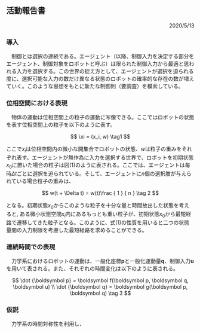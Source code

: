 ## 活動報告書
<div style="text-align: right;">
2020/5/13
</div>

### 導入
　制御とは選択の連続である。エージェント（以降、制御入力を決定する部分をエージェント、制御対象をロボットと呼ぶ）は限られた制御入力から最適と思われる入力を選択する。この世界の捉え方として、エージェントが選択を迫られる度に、選択可能な入力の数だけ異なる状態のロボットの確率的な存在の数が増えていく。このような思想をもとに新たな制御則（要調査）を模索している。

### 位相空間における表現
　物体の運動は位相空間上の粒子の運動に写像できる。ここではロボットの状態を表す位相空間上の粒子を以下のように表す。

$$
\xi = (x_i, w) \tag1
$$

ここで$x_i$は位相空間内の微小な開集合でロボットの状態、$w$は粒子の重みをそれぞれ表す。エージェントが無作為に入力を選択する世界で、ロボットを初期状態$x_0$に置いた場合の粒子は図(1)のように表される。ここでは、エージェントは毎時$\Delta t$ごとに選択を迫られている。そして、エージェントに$n$個の選択肢が与えられている場合粒子の重みは、

$$
w(t + \Delta t) = w(t)\frac { 1 } { n } \tag 2
$$

となる。初期状態$x_0$からこのような粒子を十分な量と時間放出した状態を考えると,
ある微小状態空間$x_i$内にあるもっとも重い粒子が、初期状態$x_0$から最短経路で遷移してきた粒子となる。このように、式(1)の性質を用いると二つの状態量間の入力制限を考慮した最短経路を求めることができる。

### 連続時間での表現
　力学系におけるロボットの運動は、一般化座標$\boldsymbol p$と一般化運動量$\boldsymbol q$、制御入力$\boldsymbol u$を用いて表される。また、それぞれの時間変化は以下のように表される。

$$
\dot {\boldsymbol p} = \boldsymbol f(\boldsymbol p, \boldsymbol q, \boldsymbol u) \\
\dot {\boldsymbol q} = \boldsymbol g(\boldsymbol p, \boldsymbol q) \tag 3
$$

### 仮説
　力学系の時間対称性を利用し、